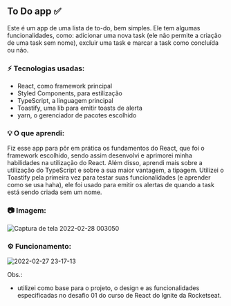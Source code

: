 ## To Do app ✅

Este é um app de uma lista de to-do, bem simples. Ele tem algumas funcionalidades, como: adicionar uma nova task (ele não permite a criação de uma task sem nome), excluir uma task e marcar a task como concluída ou não.

### ⚡ Tecnologias usadas:
- React, como framework principal
- Styled Components, para estilização
- TypeScript, a linguagem principal
- Toastify, uma lib para emitir toasts de alerta
- yarn, o gerenciador de pacotes escolhido

### 💡 O que aprendi:
Fiz esse app para pôr em prática os fundamentos do React, que foi o framework escolhido, sendo assim desenvolvi e aprimorei minha habilidades na utilização do React. Além disso, aprendi mais sobre a utilização do TypeScript e sobre a sua maior vantagem, a tipagem. Utilizei o Toastify pela primeira vez para testar suas funcionalidades (e aprender como se usa haha), ele foi usado para emitir os alertas de quando a task está sendo criada sem um nome.

### 📷 Imagem:
![Captura de tela 2022-02-28 003050](https://user-images.githubusercontent.com/72895317/155919405-4b402baa-f81c-4df7-b333-179502ed0ac6.png)

### ⚙️ Funcionamento:
![2022-02-27 23-17-13](https://user-images.githubusercontent.com/72895317/155919364-69d2e693-17d8-41f0-8600-52c3d7c601ae.gif)

Obs.:
- utilizei como base para o projeto, o design e as funcionalidades especificadas no desafio 01 do curso de React do Ignite da Rocketseat.
